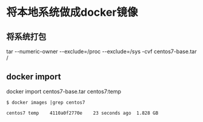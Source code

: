 # 将本地系统做成docker镜像

## 将系统打包
tar --numeric-owner --exclude=/proc --exclude=/sys -cvf centos7-base.tar /

## docker import
docker import centos7-base.tar centos7:temp
```shell
$ docker images |grep centos7

centos7	temp	4110a0f2770e	23 seconds ago	1.828 GB
```

